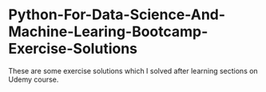 # Python-For-Data-Science-And-Machine-Learing-Bootcamp-Exercise-Solutions
These are some exercise solutions which I solved after learning sections on Udemy course.
